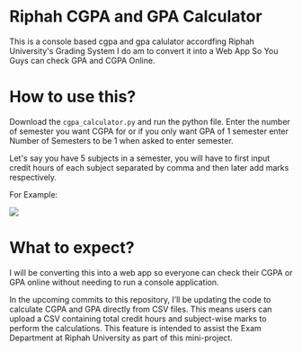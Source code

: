 # Riphah CGPA and GPA Calculator

This is a console based cgpa and gpa calulator accordfing Riphah University's Grading System I do am to convert it into a Web App So You Guys can check GPA and CGPA Online. 

# How to use this?

Download the `cgpa_calculator.py` and run the python file. Enter the number of semester you want CGPA for or if you only want GPA of 1 semester enter Number of Semesters to be 1 when asked to enter semester. 

Let's say you have 5 subjects in a semester, you will have to first input credit hours of each subject separated by comma and then later add marks respectively. 

For Example:

![](https://i.imgur.com/bIob99u.png)


# What to expect?

I will be converting this into a web app so everyone can check their CGPA or GPA online without needing to run a console application.

In the upcoming commits to this repository, I’ll be updating the code to calculate CGPA and GPA directly from CSV files. This means users can upload a CSV containing total credit hours and subject-wise marks to perform the calculations. This feature is intended to assist the Exam Department at Riphah University as part of this mini-project.
